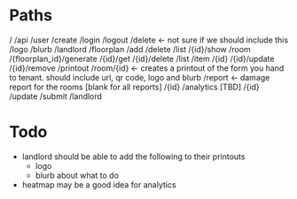 Paths
=====

/
/api
	/user
		/create
		/login
		/logout
		/delete <- not sure if we should include this
		/logo
		/blurb
	/landlord
		/floorplan
			/add
			/delete
			/list
			/{id}/show
		/room
			/{floorplan_id}/generate
			/{id}/get
			/{id}/delete
			/list
		/item
			/{id}
			/{id}/update
			/{id}/remove
		/printout
			/room/{id} <- creates a printout of the form you hand to tenant. should include url, qr code, logo and blurb
			/report <- damage report for the rooms
				[blank for all reports]
				/{id}
		/analytics
			[TBD]
	/{id}
		/update
		/submit
/landlord

Todo
====
* landlord should be able to add the following to their printouts
	* logo
	* blurb about what to do
* heatmap may be a good idea for analytics

